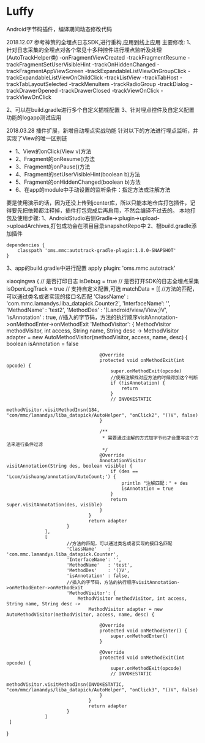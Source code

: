 # Luffy
Android字节码插件，编译期间动态修改代码



2018.12.07 参考神策的全埋点日志SDK,进行重构,应用到线上应用
主要修改:
1、针对日志采集的全埋点对各个常见十多种控件进行埋点监听及处理(AutoTrackHelper类)
-onFragmentViewCreated
-trackFragmentResume
-trackFragmentSetUserVisibleHint
-trackOnHiddenChanged
-trackFragmentAppViewScreen
-trackExpandableListViewOnGroupClick
-trackExpandableListViewOnChildClick
-trackListView
-trackTabHost
-trackTabLayoutSelected
-trackMenuItem
-trackRadioGroup
-trackDialog
-trackDrawerOpened
-trackDrawerClosed
-trackViewOnClick
-trackViewOnClick

2、可以在build.gradle进行多个自定义插桩配置
3、针对埋点控件及自定义配置功能的logapp测试应用




2018.03.28 插件扩展，新增自动埋点实战功能
针对以下的方法进行埋点监听，并实现了View的唯一区别链
- 1、View的onClick(View v)方法
- 2、Fragment的onResume()方法
- 3、Fragment的onPause()方法
- 4、Fragment的setUserVisibleHint(boolean b)方法
- 5、Fragment的onHiddenChanged(boolean b)方法
- 6、在app的module中手动设置的监听条件：指定方法或注解方法




要是使用演示的话，因为还没上传到jcenter库，所以只能本地仓库打包插件，记得要先把依赖都注释掉，插件打包完成后再启用，不然会编译不过去的。
本地打包及使用步骤:
 1、AndroidStudio右侧Gradle->:plugin->upload->uploadArchives,打包成功会在项目目录snapshotRepo中
 2、根build.gradle添加插件
 ```
 dependencies {
     classpath 'oms.mmc:autotrack-gradle-plugin:1.0.0-SNAPSHOT'
 }

 ```
 3、app的build.gradle中进行配置
 apply plugin: 'oms.mmc.autotrack'

 xiaoqingwa {
     // 是否打印日志
     isDebug = true
     // 是否打开SDK的日志全埋点采集
     isOpenLogTrack = true
     // 支持自定义配置,可选
     matchData = [[
                          //方法的匹配，可以通过类名或者实现的接口名匹配
                          'ClassName'    : 'com.mmc.lamandys.liba_datapick.Counter2',
                          'InterfaceName': '',
                          'MethodName'   : 'test2',
                          'MethodDes'    : '(Landroid/view/View;)V',
                          'isAnnotation' : true,
                          //插入的字节码，方法的执行顺序visitAnnotation->onMethodEnter->onMethodExit
                          'MethodVisitor': {
                              MethodVisitor methodVisitor, int access, String name, String desc ->
                                  MethodVisitor adapter = new AutoMethodVisitor(methodVisitor, access, name, desc) {
                                      boolean isAnnotation = false

                                      @Override
                                      protected void onMethodExit(int opcode) {
                                          super.onMethodExit(opcode)
                                          //使用注解找对应方法的时候得加这个判断
                                          if (!isAnnotation) {
                                              return
                                          }
                                          // INVOKESTATIC
                                          methodVisitor.visitMethodInsn(184, "com/mmc/lamandys/liba_datapick/AutoHelper", "onClick2", "()V", false)
                                      }

                                      /**
                                       * 需要通过注解的方式加字节码才会重写这个方法来进行条件过滤
                                       */
                                      @Override
                                      AnnotationVisitor visitAnnotation(String des, boolean visible) {
                                          if (des == 'Lcom/xishuang/annotation/AutoCount;') {
                                              println "注解匹配：" + des
                                              isAnnotation = true
                                          }
                                          return super.visitAnnotation(des, visible)
                                      }
                                  }
                                  return adapter
                          }
                  ],
                  [
                          //方法的匹配，可以通过类名或者实现的接口名匹配
                          'ClassName'    : 'com.mmc.lamandys.liba_datapick.Counter',
                          'InterfaceName': '',
                          'MethodName'   : 'test',
                          'MethodDes'    : '()V',
                          'isAnnotation' : false,
                          //插入的字节码，方法的执行顺序visitAnnotation->onMethodEnter->onMethodExit
                          'MethodVisitor': {
                              MethodVisitor methodVisitor, int access, String name, String desc ->
                                  MethodVisitor adapter = new AutoMethodVisitor(methodVisitor, access, name, desc) {

                                      @Override
                                      protected void onMethodEnter() {
                                          super.onMethodEnter()
                                      }

                                      @Override
                                      protected void onMethodExit(int opcode) {
                                          super.onMethodExit(opcode)
                                          // INVOKESTATIC
                                          methodVisitor.visitMethodInsn(INVOKESTATIC, "com/mmc/lamandys/liba_datapick/AutoHelper", "onClick3", "()V", false)
                                      }
                                  }
                                  return adapter
                          }
                  ]
     ]
 }
 ```




